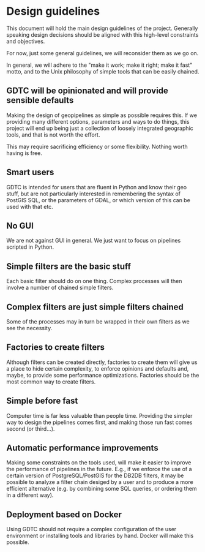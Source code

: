 # Design guidelines
This document will hold the main design guidelines of the project. Generally speaking design decisions should be aligned with this high-level constraints and objectives.

For now, just some general guidelines, we will reconsider them as we go on.

In general, we will adhere to the "make it work; make it right; make it fast" motto, and to the Unix philosophy of simple tools that can be easily chained.

## GDTC will be opinionated and will provide sensible defaults
Making the design of geopipelines as simple as possible requires this. If we providing many different options, parameters and ways to do things, this project will end up being just a collection of loosely integrated geographic tools, and that is not worth the effort.

This may require sacrificing efficiency or some flexibility. Nothing worth having is free.

## Smart users
GDTC is intended for users that are fluent in Python and know their geo stuff, but are not particularly interested in remembering the syntax of PostGIS SQL, or the parameters of GDAL, or which version of this can be used with that etc.

## No GUI
We are not against GUI in general. We just want to focus on pipelines scripted in Python. 

## Simple filters are the basic stuff
Each basic filter should do on one thing. Complex processes will then involve a number of chained simple filters. 

## Complex filters are just simple filters chained
Some of the processes may in turn be wrapped in their own filters as we see the necessity.

## Factories to create filters
Although filters can be created directly, factories to create them will give us a place to hide certain complexity, to enforce opinions and defaults and, maybe, to provide some performance optimizations. Factories should be the most common way to create filters.

## Simple before fast
Computer time is far less valuable than people time. Providing the simpler way to design the pipelines comes first, and making those run fast comes second (or third...).

## Automatic performance improvements
Making some constraints on the tools used, will make it easier to improve the performance of pipelines in the future. E.g., if we enforce the use of a certain version of PostgreSQL/PostGIS for the DB2DB filters, it may be possible to analyze a filter chain desiged by a user and to produce a more efficient alternative (e.g. by combining some SQL queries, or ordering them in a different way).

## Deployment based on Docker
Using GDTC should not require a complex configuration of the user environment or installing tools and libraries by hand. Docker will make this possible.
